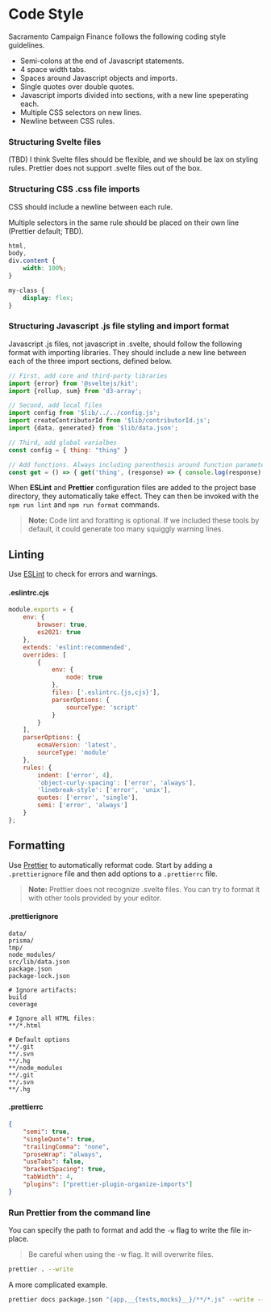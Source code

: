 # Code Style

Sacramento Campaign Finance follows the following coding style guidelines.

-   Semi-colons at the end of Javascript statements.
-   4 space width tabs.
-   Spaces around Javascript objects and imports.
-   Single quotes over double quotes.
-   Javascript imports divided into sections, with a new line speperating each.
-   Multiple CSS selectors on new lines.
-   Newline between CSS rules.

### Structuring Svelte files

(TBD) I think Svelte files should be flexible, and we should be lax on styling rules.
Prettier does not support .svelte files out of the box.

### Structuring CSS .css file imports

CSS should include a newline between each rule.

Multiple selectors in the same rule should be placed on their own line (Prettier default; TBD).

```css
html,
body,
div.content {
    width: 100%;
}

my-class {
    display: flex;
}
```

### Structuring Javascript .js file styling and import format

Javascript .js files, not javascript in .svelte, should follow the following format with importing libraries. They
should include a new line between each of the three import sections, defined below.

```javascript
// First, add core and third-party libraries
import {error} from '@sveltejs/kit';
import {rollup, sum} from 'd3-array';

// Second, add local files
import config from '$lib/../../config.js';
import createContributorId from '$lib/contributorId.js';
import {data, generated} from '$lib/data.json';

// Third, add global varialbes
const config = { thing: "thing" }

// Add functions. Always including parenthesis around function parameters, even if it's only one.
const get = () => { get('thing', (response) => { console.log(response) })}
```

When **ESLint** and **Prettier** configuration files are added to the project base directory,
they automatically take effect.
They can then be invoked with the `npm run lint` and `npm run format` commands.

> **Note:** Code lint and foratting is optional. If we included these tools by default, it could generate too many squiggly warning lines.

## Linting

Use [ESLint](https://eslint.org/) to check for errors and warnings.

#### .eslintrc.cjs

```javascript
module.exports = {
    env: {
        browser: true,
        es2021: true
    },
    extends: 'eslint:recommended',
    overrides: [
        {
            env: {
                node: true
            },
            files: ['.eslintrc.{js,cjs}'],
            parserOptions: {
                sourceType: 'script'
            }
        }
    ],
    parserOptions: {
        ecmaVersion: 'latest',
        sourceType: 'module'
    },
    rules: {
        indent: ['error', 4],
        'object-curly-spacing': ['error', 'always'],
        'linebreak-style': ['error', 'unix'],
        quotes: ['error', 'single'],
        semi: ['error', 'always']
    }
};
```

## Formatting

Use [Prettier](https://prettier.io/) to automatically reformat code.
Start by adding a `.prettierignore` file and then add options to a `.prettierrc` file.

> **Note:** Prettier does not recognize .svelte files. You can try to format it with other tools provided by your editor.

#### .prettierignore

```gitignore
data/
prisma/
tmp/
node_modules/
src/lib/data.json
package.json
package-lock.json

# Ignore artifacts:
build
coverage

# Ignore all HTML files:
**/*.html

# Default options
**/.git
**/.svn
**/.hg
**/node_modules
**/.git
**/.svn
**/.hg
```

#### .prettierrc

```json
{
    "semi": true,
    "singleQuote": true,
    "trailingComma": "none",
    "proseWrap": "always",
    "useTabs": false,
    "bracketSpacing": true,
    "tabWidth": 4,
    "plugins": ["prettier-plugin-organize-imports"]
}
```

### Run Prettier from the command line

You can specify the path to format and add the `-w` flag to write the file
in-place.

> Be careful when using the -w flag. It will overwrite files.

```sh
prettier . --write
```

A more complicated example.

```sh
prettier docs package.json "{app,__{tests,mocks}__}/**/*.js" --write --single-quote --trailing-comma all
```
